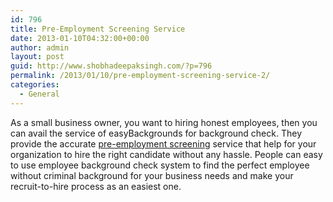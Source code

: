 ```yaml
---
id: 796
title: Pre-Employment Screening Service
date: 2013-01-10T04:32:00+00:00
author: admin
layout: post
guid: http://www.shobhadeepaksingh.com/?p=796
permalink: /2013/01/10/pre-employment-screening-service-2/
categories:
  - General
---
```

As a small business owner, you want to hiring honest employees, then you can avail the service of easyBackgrounds for background check. They provide the accurate [pre-employment screening](http://www.easybackgrounds.com/) service that help for your organization to hire the right candidate without any hassle. People can easy to use employee background check system to find the perfect employee without criminal background for your business needs and make your recruit-to-hire process as an easiest one.